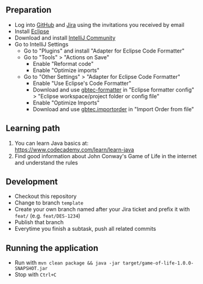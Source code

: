 ## Preparation

* Log into [GitHub](https://github.com/gbtec-ag) and [Jira](https://gbtecag.atlassian.net/) using the invitations you received by email
* Install [Eclipse](https://www.eclipse.org/downloads/packages/installer)
* Download and install [IntelliJ Community](https://www.jetbrains.com/idea/download/#section=windows)
* Go to IntelliJ Settings
  * Go to "Plugins" and install "Adapter for Eclipse Code Formatter"
  * Go to "Tools" > "Actions on Save"
    * Enable "Reformat code"
    * Enable "Optimize imports"
  * Go to "Other Settings" > "Adapter for Eclipse Code Formatter"
    * Enable "Use Eclipse's Code Formatter"
    * Download and use [gbtec-formatter](https://github.com/gbtec-ag/biccloud-dev-tools/blob/master/eclipse/preferences/Java/Code%20Style/Formatter/gbtec-formatter.xml) in "Eclipse formatter config" > "Eclipse workspace/project folder or config file"
    * Enable "Optimize Imports"
    * Download and use [gbtec.importorder](https://github.com/gbtec-ag/biccloud-dev-tools/blob/master/eclipse/preferences/Java/Code%20Style/Organize%20Imports/gbtec.importorder) in "Import Order from file"

## Learning path

1. You can learn Java basics at:  
https://www.codecademy.com/learn/learn-java
2. Find good information about John Conway's Game of Life in the internet and understand the rules

## Development

* Checkout this repository
* Change to branch `template`
* Create your own branch named after your Jira ticket and prefix it with `feat/` (e.g. `feat/DES-1234`)
* Publish that branch
* Everytime you finish a subtask, push all related commits

## Running the application

* Run with `mvn clean package && java -jar target/game-of-life-1.0.0-SNAPSHOT.jar`
* Stop with `Ctrl+C`
